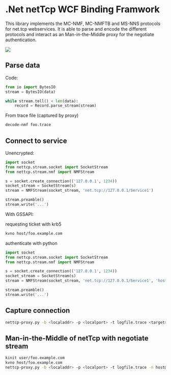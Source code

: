 .Net netTcp WCF Binding Framwork
================================

This library implements the MC-NMF, MC-NMFTB and MS-NNS protocols for net.tcp
webservices. It is able to parse and encode the different protocols and interact
as an Man-in-the-Middle proxy for the negotiate authentication.

<a href="https://asciinema.org/a/71sbvkyjpr0jpmznk36u3ec9q" target="_blank">
<img src="https://asciinema.org/a/71sbvkyjpr0jpmznk36u3ec9q.png" />
</a>

Parse data
----------

Code:

```python
from io import BytesIO
stream = BytesIO(data)

while stream.tell() < len(data):
    record = Record.parse_stream(stream)
```

From trace file (captured by proxy)
```bash
decode-nmf foo.trace
```

Connect to service
------------------

Unencrypted:
```python
import socket
from nettcp.stream.socket import SocketStream
from nettcp.stream.nmf import NMFStream

s = socket.create_connection(('127.0.0.1', 1234))
socket_stream = SocketStream(s)
stream = NMFStream(socket_stream, 'net.tcp://127.0.0.1/Service1')

stream.preamble()
stream.write('...')
```

With GSSAPI:

requesting ticket with krb5
```bash
kvno host/foo.example.com
```

authenticate with python
```python
import socket
from nettcp.stream.socket import SocketStream
from nettcp.stream.nmf import NMFStream

s = socket.create_connection(('127.0.0.1', 1234))
socket_stream = SocketStream(s)
stream = NMFStream(socket_stream, 'net.tcp://127.0.0.1/Service1', 'host@foo.example.com')

stream.preamble()
stream.write('...')
```


Capture connection
------------------

```bash
nettcp-proxy.py -b <localaddr> -p <localport> -t logfile.trace <targetserver> <targetport>
```

Man-in-the-Middle of netTcp with negotiate stream
-------------------------------------------------

```bash
kinit user/foo.example.com
kvno host/foo.example.com
nettcp-proxy.py -b <localaddr> -p <localport> -t logfile.trace -n host@foo.example.com <targetserver> <targetport>
```

